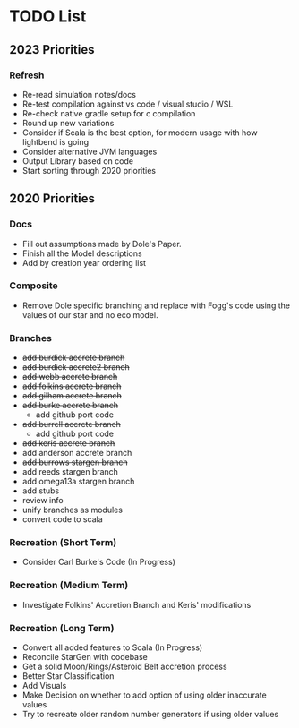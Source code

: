 # TODO List

## 2023 Priorities

### Refresh
- Re-read simulation notes/docs
- Re-test compilation against vs code / visual studio / WSL
- Re-check native gradle setup for c compilation
- Round up new variations
- Consider if Scala is the best option, for modern usage with how lightbend is going
- Consider alternative JVM languages
- Output Library based on code
- Start sorting through 2020 priorities

## 2020 Priorities

### Docs

- Fill out assumptions made by Dole's Paper.
- Finish all the Model descriptions
- Add by creation year ordering list

### Composite

- Remove Dole specific branching and replace with Fogg's code using the values of our star and no eco model.

### Branches
- ~~add burdick accrete branch~~
- ~~add burdick accrete2 branch~~
- ~~add webb accrete branch~~
- ~~add folkins accrete branch~~
- ~~add gilham accrete branch~~
- ~~add burke accrete branch~~
    - add github port code
- ~~add burrell accrete branch~~
    - add github port code
- ~~add keris accrete branch~~
- add anderson accrete branch
- ~~add burrows stargen branch~~
- add reeds stargen branch
- add omega13a stargen branch
- add stubs
- review info
- unify branches as modules
- convert code to scala

### Recreation (Short Term)
- Consider Carl Burke's Code (In Progress)
   
### Recreation (Medium Term)
- Investigate Folkins' Accretion Branch and Keris' modifications
   
### Recreation (Long Term)
- Convert all added features to Scala (In Progress)
- Reconcile StarGen with codebase
- Get a solid Moon/Rings/Asteroid Belt accretion process
- Better Star Classification
- Add Visuals
- Make Decision on whether to add option of using older inaccurate values
- Try to recreate older random number generators if using older values